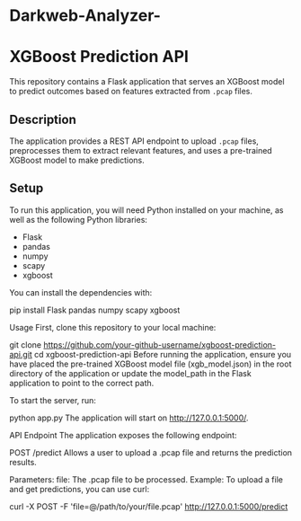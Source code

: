 # Darkweb-Analyzer-

# XGBoost Prediction API

This repository contains a Flask application that serves an XGBoost model to predict outcomes based on features extracted from `.pcap` files.

## Description

The application provides a REST API endpoint to upload `.pcap` files, preprocesses them to extract relevant features, and uses a pre-trained XGBoost model to make predictions.

## Setup

To run this application, you will need Python installed on your machine, as well as the following Python libraries:

- Flask
- pandas
- numpy
- scapy
- xgboost

You can install the dependencies with:


pip install Flask pandas numpy scapy xgboost

Usage
First, clone this repository to your local machine:


git clone https://github.com/your-github-username/xgboost-prediction-api.git
cd xgboost-prediction-api
Before running the application, ensure you have placed the pre-trained XGBoost model file (xgb_model.json) in the root directory of the application or update the model_path in the Flask application to point to the correct path.


To start the server, run:


python app.py
The application will start on http://127.0.0.1:5000/.


API Endpoint
The application exposes the following endpoint:


POST /predict
Allows a user to upload a .pcap file and returns the prediction results.

Parameters:
file: The .pcap file to be processed.
Example:
To upload a file and get predictions, you can use curl:


curl -X POST -F 'file=@/path/to/your/file.pcap' http://127.0.0.1:5000/predict






